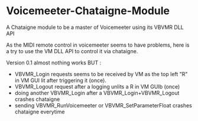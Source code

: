# Voicemeeter-Chataigne-Module
A Chataigne module to be a master of Voicemeeter using its VBVMR DLL API

As the MIDI remote control in voicemeeter seems to have problems, here is a try to use the VM DLL API to control it via chataigne.

Version 0.1
almost nothing works BUT : 
 - VBVMR_Login requests seems to be received by VM as the top left "R" in VM GUI lit after triggering it (once).
 - VBVMR_Logout request after a logging unlits a R in VM GUIb (once)
 - doing another VBVMR_Login after a VBVMR_Login+VBVMR_Logout crashes chataigne
 - sending VBVMR_RunVoicemeeter or VBVMR_SetParameterFloat crashes chataigne everytime
